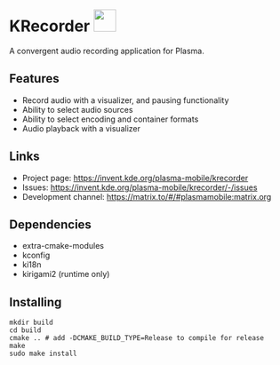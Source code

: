 <!--
- SPDX-FileCopyrightText: 2020 Jonah Brüchert <jbb@kaidan.im>
- SPDX-License-Identifier: GPL-3.0-or-later
-->

# KRecorder <img src="logo.png" width="40"/>
A convergent audio recording application for Plasma.

## Features
* Record audio with a visualizer, and pausing functionality
* Ability to select audio sources
* Ability to select encoding and container formats
* Audio playback with a visualizer

## Links
* Project page: https://invent.kde.org/plasma-mobile/krecorder
* Issues: https://invent.kde.org/plasma-mobile/krecorder/-/issues
* Development channel: https://matrix.to/#/#plasmamobile:matrix.org

## Dependencies

* extra-cmake-modules
* kconfig
* ki18n
* kirigami2 (runtime only)

## Installing
```
mkdir build
cd build
cmake .. # add -DCMAKE_BUILD_TYPE=Release to compile for release
make
sudo make install
```
